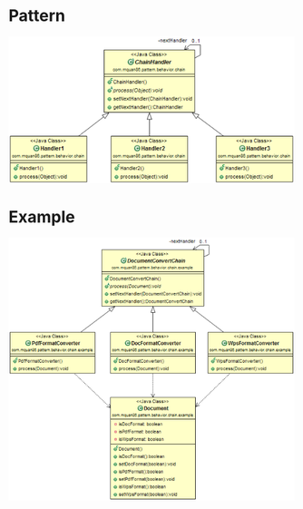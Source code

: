 # Pattern


![](../src/main/resources/com/mquan86/pattern/behavior/chain/ChainDiagram.png)
# Example


![](../src/main/resources/com/mquan86/pattern/behavior/chain/example/ChainDiagram.png)
